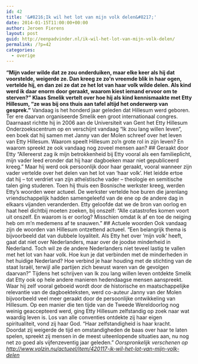```yaml
---
id: 42
title: '&#8216;Ik wil het lot van mijn volk delen&#8217;'
date: 2014-01-15T11:00:00+00:00
author: Jeroen Fierens
layout: post
guid: http://eenpadvinder.nl/ik-wil-het-lot-van-mijn-volk-delen/
permalink: /?p=42
categories:
  - overige
---
```

**“Mijn vader wilde dat ze zou onderduiken, maar elke keer als hij dat voorstelde, weigerde ze. Dan kreeg ze zo'n vreemde blik in haar ogen, vertelde hij, en dan zei ze dat ze het lot van haar volk wilde delen. Als kind werd ik daar enorm door geraakt, waarom kiest iemand ervoor om te sterven?” Klaas Smelik vertelt over hoe hij als kind kennismaakte met Etty Hillesum, “ze was bij ons thuis aan tafel altijd het onderwerp van gesprek.”**  Vandaag is het honderd jaar geleden dat Hillesum werd geboren. Ter ere daarvan organiseerde Smelik een groot internationaal congres. Daarnaast richtte hij in 2006 aan de Universiteit van Gent het Etty Hillesum Onderzoekscentrum op en verschijnt vandaag “Ik zou lang willen leven”, een boek dat hij samen met Janny van der Molen schreef over het leven van Etty Hillesum. Waarom speelt Hillesum zo’n grote rol in zijn leven? En waarom spreekt ze ook vandaag nog zoveel mensen aan?  ## Geraakt door Etty  “Allereerst zag ik mijn betrokkenheid bij Etty vooral als een familieplicht, mijn vader leed eronder dat hij haar dagboeken maar niet gepubliceerd kreeg.” Maar hij werd ook persoonlijk door haar geraakt, vooral wanneer zijn vader vertelde over het delen van het lot van ‘haar volk’. Het leidde ertoe dat hij – tot verdriet van zijn atheïstische vader – theologie en semitische talen ging studeren. Toen hij thuis een Bosnische werkster kreeg, werden Etty’s woorden weer actueel. De werkster vertelde hoe buren die jarenlang vriendschappelijk hadden samengeleefd van de ene op de andere dag in elkaars vijanden veranderden. Etty geloofde dat we de bron van oorlog en haat heel dichtbij moeten zoeken, bij onszelf: “Alle catastrofes komen voort uit onszelf. En waarom is er oorlog? Misschien omdat ik af en toe de neiging heb om m’n medemens af te snauwen.”  ## Actuele woorden  Ook vandaag zijn de woorden van Hillesum ontzettend actueel. “Een belangrijk thema is bijvoorbeeld dat van dubbele loyaliteit. Als Etty het over ‘mijn volk’ heeft, gaat dat niet over Nederlanders, maar over de joodse minderheid in Nederland. Toch wil ze de andere Nederlanders niet teveel lastig te vallen met het lot van haar volk. Hoe kun je dat verbinden met de minderheden in het huidige Nederland? Hoe verbind je haar houding met de stichting van de staat Israël, terwijl alle partijen zich bewust waren van de gevolgen daarvan?”  Tijdens het schrijven van Ik zou lang willen leven ontdekte Smelik dat Etty ook op hele andere manieren hedendaagse mensen aanspreekt. Waar hij zelf vooral geboeid wordt door de historische en maatschappelijke relevantie van de dagboekteksten, werd co-auteur Janny van der Molen bijvoorbeeld veel meer geraakt door de persoonlijke ontwikkeling van Hillesum. Op een manier die ten tijde van de Tweede Wereldoorlog nog weinig geaccepteerd werd, ging Etty Hillesum zelfstandig op zoek naar wat waardig leven is. Los van alle conventies ontdekte zij haar eigen spiritualiteit, vond zij haar God.  “Haar zelfstandigheid is haar kracht. Doordat zij weigerde de tijd en omstandigheden de baas over haar te laten spelen, spreekt zij mensen in de meest uiteenlopende situaties aan, nu nog net zo goed als vijfenzeventig jaar geleden.”  *Oorspronkelijk verschenen op http://www.volzin.nu/actueel/item/420117-ik-wil-het-lot-van-mijn-volk-delen*